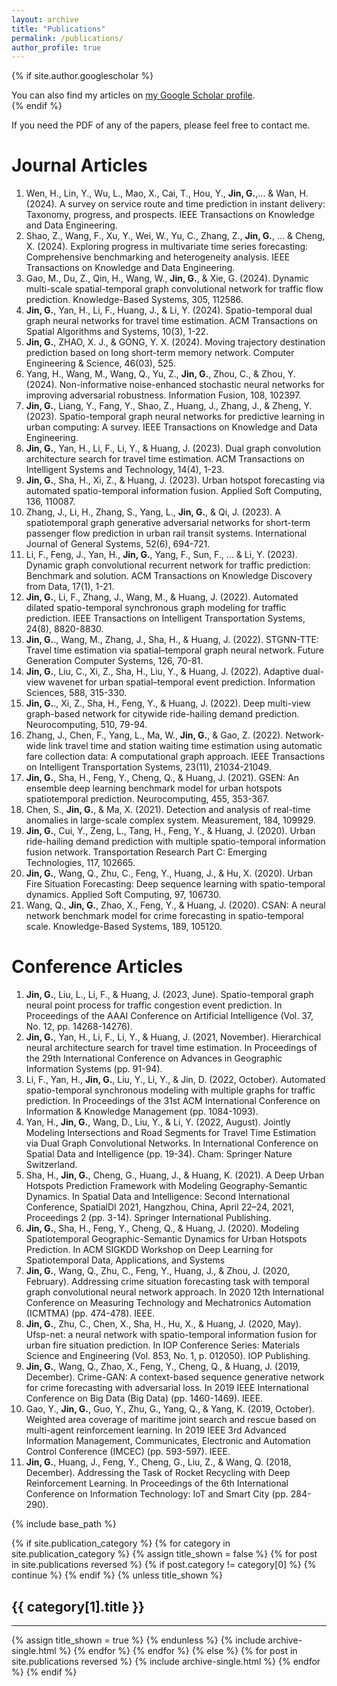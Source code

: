 ```yaml
---
layout: archive
title: "Publications"
permalink: /publications/
author_profile: true
---
```


{% if site.author.googlescholar %}
  <div class="wordwrap">You can also find my articles on <a href="{{site.author.googlescholar}}">my Google Scholar profile</a>.</div>
{% endif %}

If you need the PDF of any of the papers, please feel free to contact me.

Journal Articles
======
1. Wen, H., Lin, Y., Wu, L., Mao, X., Cai, T., Hou, Y., __Jin, G.__,... & Wan, H. (2024). A survey on service route and time prediction in instant delivery: Taxonomy, progress, and prospects. IEEE Transactions on Knowledge and Data Engineering.     
2. Shao, Z., Wang, F., Xu, Y., Wei, W., Yu, C., Zhang, Z., __Jin, G.__, ... & Cheng, X. (2024). Exploring progress in multivariate time series forecasting: Comprehensive benchmarking and heterogeneity analysis. IEEE Transactions on Knowledge and Data Engineering.     
3. Gao, M., Du, Z., Qin, H., Wang, W., __Jin, G.__, & Xie, G. (2024). Dynamic multi-scale spatial-temporal graph convolutional network for traffic flow prediction. Knowledge-Based Systems, 305, 112586.    
4. __Jin, G.__, Yan, H., Li, F., Huang, J., & Li, Y. (2024). Spatio-temporal dual graph neural networks for travel time estimation. ACM Transactions on Spatial Algorithms and Systems, 10(3), 1-22.
5. __Jin, G.__, ZHAO, X. J., & GONG, Y. X. (2024). Moving trajectory destination prediction based on long short-term memory network. Computer Engineering & Science, 46(03), 525.     
6. Yang, H., Wang, M., Wang, Q., Yu, Z., __Jin, G.__, Zhou, C., & Zhou, Y. (2024). Non-informative noise-enhanced stochastic neural networks for improving adversarial robustness. Information Fusion, 108, 102397.    
7. __Jin, G.__, Liang, Y., Fang, Y., Shao, Z., Huang, J., Zhang, J., & Zheng, Y. (2023). Spatio-temporal graph neural networks for predictive learning in urban computing: A survey. IEEE Transactions on Knowledge and Data Engineering.     
8. __Jin, G.__, Yan, H., Li, F., Li, Y., & Huang, J. (2023). Dual graph convolution architecture search for travel time estimation. ACM Transactions on Intelligent Systems and Technology, 14(4), 1-23.    
9. __Jin, G.__, Sha, H., Xi, Z., & Huang, J. (2023). Urban hotspot forecasting via automated spatio-temporal information fusion. Applied Soft Computing, 136, 110087.     
10. Zhang, J., Li, H., Zhang, S., Yang, L., __Jin, G.__, & Qi, J. (2023). A spatiotemporal graph generative adversarial networks for short-term passenger flow prediction in urban rail transit systems. International Journal of General Systems, 52(6), 694-721.
11. Li, F., Feng, J., Yan, H., __Jin, G.__, Yang, F., Sun, F., ... & Li, Y. (2023). Dynamic graph convolutional recurrent network for traffic prediction: Benchmark and solution. ACM Transactions on Knowledge Discovery from Data, 17(1), 1-21.  
12. __Jin, G.__, Li, F., Zhang, J., Wang, M., & Huang, J. (2022). Automated dilated spatio-temporal synchronous graph modeling for traffic prediction. IEEE Transactions on Intelligent Transportation Systems, 24(8), 8820-8830.    
13. __Jin, G.__., Wang, M., Zhang, J., Sha, H., & Huang, J. (2022). STGNN-TTE: Travel time estimation via spatial–temporal graph neural network. Future Generation Computer Systems, 126, 70-81.     
14. __Jin, G.__, Liu, C., Xi, Z., Sha, H., Liu, Y., & Huang, J. (2022). Adaptive dual-view wavenet for urban spatial–temporal event prediction. Information Sciences, 588, 315-330.     
15. __Jin, G.__., Xi, Z., Sha, H., Feng, Y., & Huang, J. (2022). Deep multi-view graph-based network for citywide ride-hailing demand prediction. Neurocomputing, 510, 79-94.
16. Zhang, J., Chen, F., Yang, L., Ma, W., __Jin, G.__, & Gao, Z. (2022). Network-wide link travel time and station waiting time estimation using automatic fare collection data: A computational graph approach. IEEE Transactions on Intelligent Transportation Systems, 23(11), 21034-21049.    
17. __Jin, G.__, Sha, H., Feng, Y., Cheng, Q., & Huang, J. (2021). GSEN: An ensemble deep learning benchmark model for urban hotspots spatiotemporal prediction. Neurocomputing, 455, 353-367.
18. Chen, S., __Jin, G.__, & Ma, X. (2021). Detection and analysis of real-time anomalies in large-scale complex system. Measurement, 184, 109929.
19. __Jin, G.__, Cui, Y., Zeng, L., Tang, H., Feng, Y., & Huang, J. (2020). Urban ride-hailing demand prediction with multiple spatio-temporal information fusion network. Transportation Research Part C: Emerging Technologies, 117, 102665.    
20. __Jin, G.__, Wang, Q., Zhu, C., Feng, Y., Huang, J., & Hu, X. (2020). Urban Fire Situation Forecasting: Deep sequence learning with spatio-temporal dynamics. Applied Soft Computing, 97, 106730.
21. Wang, Q., __Jin, G.__, Zhao, X., Feng, Y., & Huang, J. (2020). CSAN: A neural network benchmark model for crime forecasting in spatio-temporal scale. Knowledge-Based Systems, 189, 105120.     

Conference Articles
======
1. __Jin, G.__, Liu, L., Li, F., & Huang, J. (2023, June). Spatio-temporal graph neural point process for traffic congestion event prediction. In Proceedings of the AAAI Conference on Artificial Intelligence (Vol. 37, No. 12, pp. 14268-14276).
2. __Jin, G.__, Yan, H., Li, F., Li, Y., & Huang, J. (2021, November). Hierarchical neural architecture search for travel time estimation. In Proceedings of the 29th International Conference on Advances in Geographic Information Systems (pp. 91-94).    
3. Li, F., Yan, H., __Jin, G.__, Liu, Y., Li, Y., & Jin, D. (2022, October). Automated spatio-temporal synchronous modeling with multiple graphs for traffic prediction. In Proceedings of the 31st ACM International Conference on Information & Knowledge Management (pp. 1084-1093).
4. Yan, H., __Jin, G.__, Wang, D., Liu, Y., & Li, Y. (2022, August). Jointly Modeling Intersections and Road Segments for Travel Time Estimation via Dual Graph Convolutional Networks. In International Conference on Spatial Data and Intelligence (pp. 19-34). Cham: Springer Nature Switzerland.
5. Sha, H., __Jin, G.__, Cheng, G., Huang, J., & Huang, K. (2021). A Deep Urban Hotspots Prediction Framework with Modeling Geography-Semantic Dynamics. In Spatial Data and Intelligence: Second International Conference, SpatialDI 2021, Hangzhou, China, April 22–24, 2021, Proceedings 2 (pp. 3-14). Springer International Publishing.
6. __Jin, G.__, Sha, H., Feng, Y., Cheng, Q., & Huang, J. (2020). Modeling Spatiotemporal Geographic-Semantic Dynamics for Urban Hotspots Prediction. In ACM SIGKDD Workshop on Deep Learning for Spatiotemporal Data, Applications, and Systems 
7. __Jin, G.__, Wang, Q., Zhu, C., Feng, Y., Huang, J., & Zhou, J. (2020, February). Addressing crime situation forecasting task with temporal graph convolutional neural network approach. In 2020 12th International Conference on Measuring Technology and Mechatronics Automation (ICMTMA) (pp. 474-478). IEEE.    
8. __Jin, G.__, Zhu, C., Chen, X., Sha, H., Hu, X., & Huang, J. (2020, May). Ufsp-net: a neural network with spatio-temporal information fusion for urban fire situation prediction. In IOP Conference Series: Materials Science and Engineering (Vol. 853, No. 1, p. 012050). IOP Publishing.
9. __Jin, G.__, Wang, Q., Zhao, X., Feng, Y., Cheng, Q., & Huang, J. (2019, December). Crime-GAN: A context-based sequence generative network for crime forecasting with adversarial loss. In 2019 IEEE International Conference on Big Data (Big Data) (pp. 1460-1469). IEEE.
10. Gao, Y., __Jin, G.__, Guo, Y., Zhu, G., Yang, Q., & Yang, K. (2019, October). Weighted area coverage of maritime joint search and rescue based on multi-agent reinforcement learning. In 2019 IEEE 3rd Advanced Information Management, Communicates, Electronic and Automation Control Conference (IMCEC) (pp. 593-597). IEEE.    
11. __Jin, G.__, Huang, J., Feng, Y., Cheng, G., Liu, Z., & Wang, Q. (2018, December). Addressing the Task of Rocket Recycling with Deep Reinforcement Learning. In Proceedings of the 6th International Conference on Information Technology: IoT and Smart City (pp. 284-290).


{% include base_path %}

<!-- New style rendering if publication categories are defined -->
{% if site.publication_category %}
  {% for category in site.publication_category  %}
    {% assign title_shown = false %}
    {% for post in site.publications reversed %}
      {% if post.category != category[0] %}
        {% continue %}
      {% endif %}
      {% unless title_shown %}
        <h2>{{ category[1].title }}</h2><hr />
        {% assign title_shown = true %}
      {% endunless %}
      {% include archive-single.html %}
    {% endfor %}
  {% endfor %}
{% else %}
  {% for post in site.publications reversed %}
    {% include archive-single.html %}
  {% endfor %}
{% endif %}




